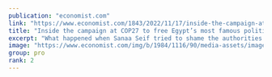 ```yaml
---
publication: "economist.com"
link: "https://www.economist.com/1843/2022/11/17/inside-the-campaign-at-cop27-to-free-egypts-leading-political-prisoner"
title: "Inside the campaign at COP27 to free Egypt’s most famous political prisoner"
excerpt: "What happened when Sanaa Seif tried to shame the authorities into releasing her brother?"
image: "https://www.economist.com/img/b/1984/1116/90/media-assets/image/1843_20221117_SANAA_SEIF_01.jpg"
group: pro
rank: 2
---
```


